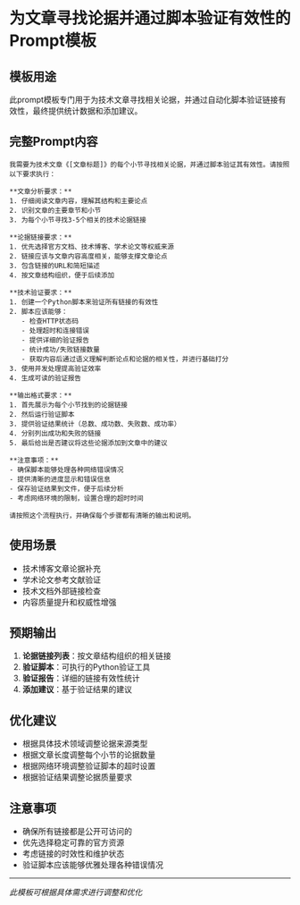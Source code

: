 # 为文章寻找论据并通过脚本验证有效性的Prompt模板

## 模板用途
此prompt模板专门用于为技术文章寻找相关论据，并通过自动化脚本验证链接有效性，最终提供统计数据和添加建议。

## 完整Prompt内容

```
我需要为技术文章《[文章标题]》的每个小节寻找相关论据，并通过脚本验证其有效性。请按照以下要求执行：

**文章分析要求：**
1. 仔细阅读文章内容，理解其结构和主要论点
2. 识别文章的主要章节和小节
3. 为每个小节寻找3-5个相关的技术论据链接

**论据链接要求：**
1. 优先选择官方文档、技术博客、学术论文等权威来源
2. 链接应该与文章内容高度相关，能够支撑文章论点
3. 包含链接的URL和简短描述
4. 按文章结构组织，便于后续添加

**技术验证要求：**
1. 创建一个Python脚本来验证所有链接的有效性
2. 脚本应该能够：
   - 检查HTTP状态码
   - 处理超时和连接错误
   - 提供详细的验证报告
   - 统计成功/失败链接数量
   - 获取内容后通过语义理解判断论点和论据的相关性，并进行基础打分
3. 使用并发处理提高验证效率
4. 生成可读的验证报告

**输出格式要求：**
1. 首先展示为每个小节找到的论据链接
2. 然后运行验证脚本
3. 提供验证结果统计（总数、成功数、失败数、成功率）
4. 分别列出成功和失败的链接
5. 最后给出是否建议将这些论据添加到文章中的建议

**注意事项：**
- 确保脚本能够处理各种网络错误情况
- 提供清晰的进度显示和错误信息
- 保存验证结果到文件，便于后续分析
- 考虑网络环境的限制，设置合理的超时时间

请按照这个流程执行，并确保每个步骤都有清晰的输出和说明。
```

## 使用场景
- 技术博客文章论据补充
- 学术论文参考文献验证
- 技术文档外部链接检查
- 内容质量提升和权威性增强

## 预期输出
1. **论据链接列表**：按文章结构组织的相关链接
2. **验证脚本**：可执行的Python验证工具
3. **验证报告**：详细的链接有效性统计
4. **添加建议**：基于验证结果的建议

## 优化建议
- 根据具体技术领域调整论据来源类型
- 根据文章长度调整每个小节的论据数量
- 根据网络环境调整验证脚本的超时设置
- 根据验证结果调整论据质量要求

## 注意事项
- 确保所有链接都是公开可访问的
- 优先选择稳定可靠的官方资源
- 考虑链接的时效性和维护状态
- 验证脚本应该能够优雅处理各种错误情况

---
*此模板可根据具体需求进行调整和优化*
